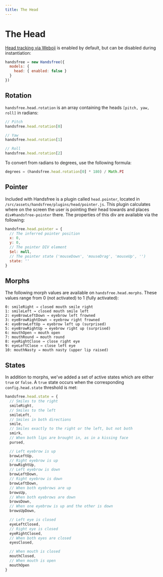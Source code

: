 ```yaml
---
title: The Head
---
```


# The Head

[Head tracking via Weboji](https://github.com/jeeliz/jeelizWeboji) is enabled by default, but can be disabled during instantiation:

```js
handsfree = new Handsfree({
  models: {
    head: { enabled: false }
  }
})
```

## Rotation

`handsfree.head.rotation` is an array containing the heads `[pitch, yaw, roll]` in radians:

```js
// Pitch
handsfree.head.rotation[0]

// Yaw
handsfree.head.rotation[1]

// Roll
handsfree.head.rotation[2]
```

To convert from radians to degrees, use the following formula:

```js
degrees = (handsfree.head.rotation[0] * 180) / Math.PI
```

## Pointer

Included with Handsfree is a plugin called `head.pointer`, located in `/src/assets/handsfree/plugins/head/pointer.js`. This plugin calculates where on the screen the user is pointing their head towards and places `div#handsfree-pointer` there. The properties of this div are available via the following:

```js
handsfree.head.pointer = {
  // The inferred pointer position
  x: 0,
  y: 0,
  // The pointer DIV element
  $el: null,
  // The pointer state ('mouseDown', 'mouseDrag', 'mouseUp', '')
  state: ''
}
```

## Morphs

The following morph values are available on `handsfree.head.morphs`. These values range from 0 (not activated) to 1 (fully activated):

```
0: smileRight → closed mouth smile right
1: smileLeft → closed mouth smile left
2: eyeBrowLeftDown → eyebrow left frowned
3: eyeBrowRightDown → eyebrow right frowned
4: eyeBrowLeftUp → eyebrow left up (surprised)
5: eyeBrowRightUp → eyebrow right up (surprised)
6: mouthOpen → mouth open
7: mouthRound → mouth round
8: eyeRightClose → close right eye
9: eyeLeftClose → close left eye
10: mouthNasty → mouth nasty (upper lip raised)
```

## States

In addition to morphs, we've added a set of active states which are either `true` or `false`. A `true` state occurs when the corresponding `config.head.state` threshold is met:

```js
handsfree.head.state = {
  // Smiles to the right
  smileRight,
  // Smiles to the left
  smileLeft,
  // Smiles in both directions
  smile,
  // Smiles exactly to the right or the left, but not both
  smirk,
  // When both lips are brought in, as in a kissing face
  pursed,

  // Left eyebrow is up
  browLeftUp,
  // Right eyebrow is up
  browRightUp,
  // Left eyebrow is down
  browLeftDown,
  // Right eyebrow is down
  browLeftDown,
  // When both eyebrows are up
  browsUp,
  // When both eyebrows are down
  browsDown,
  // When one eyebrow is up and the other is down
  browsUpDown,

  // Left eye is closed
  eyeLeftClosed,
  // Right eye is closed
  eyeRightClosed,
  // When both eyes are closed
  eyesClosed,

  // When mouth is closed
  mouthClosed,
  // When mouth is open
  mouthOpen
}
```
